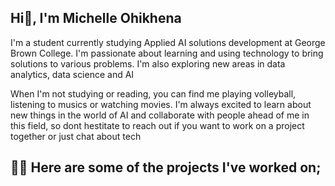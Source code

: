 ## Hi👋, I'm Michelle Ohikhena

<!--
**Michelleohi/Michelleohi** is a ✨ _special_ ✨ repository because its `README.md` (this file) appears on your GitHub profile.

Here are some ideas to get you started:

## I'm a student currently studying Applied AI solutions development at George Brown College. I'm passionate about learning and using technology to bring solutions to various problems. I'm also exploring new areas in data analytics, data science and AI

## When I'm not studying or reading, you can find me playing volleyball, listening to musics or watching movies. I'm always excited to learn about new things in the world of AI and collaborate with people ahead of me in this field, so dont hestitate to reach out if you want to work on a project together or just chat about tech

### 👨‍💻 Here are some of the projects I've worked on;


-->
I'm a student currently studying Applied AI solutions development at George Brown College. I'm passionate about learning and using technology to bring solutions to various problems. I'm also exploring new areas in data analytics, data science and AI

When I'm not studying or reading, you can find me playing volleyball, listening to musics or watching movies. I'm always excited to learn about new things in the world of AI and collaborate with people ahead of me in this field, so dont hestitate to reach out if you want to work on a project together or just chat about tech

## 👨‍💻 Here are some of the projects I've worked on;